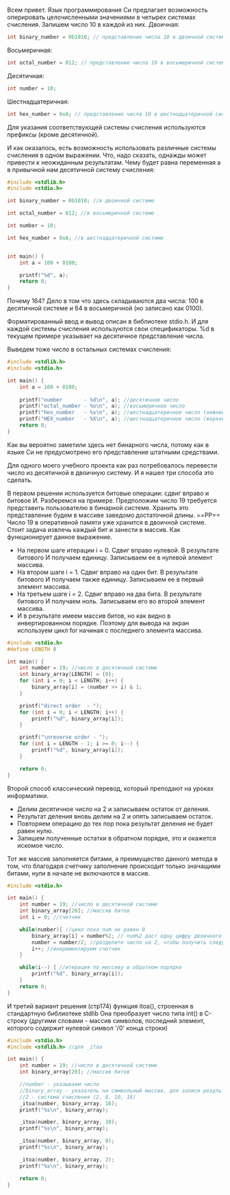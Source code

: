 Всем привет.
Язык программирования Си предлагает возможность оперировать целочисленными значениями в четырех системах счисления.
Запишем число 10 в каждой из них.
Двоичная:
```C
int binary_number = 0b1010; // представление числа 10 в двоичной системе
```
Восьмеричная:
```C
int octal_number = 012; // представление числа 10 в восьмеричной системе
```
Десятичная:
```C
int number = 10; 
```
Шестнадцатеричная:
```C
int hex_number = 0xA; // представление числа 10 в шестнадцатеричной системе
```

Для указания соответствующей системы счисления используются префиксы (кроме десятичной).

И как оказалось, есть возможность использовать различные системы счисления в одном выражении. Что, надо сказать, однажды может привести к неожиданным результатам. Чему будет равна переменная а в привычной нам десятичной систему счисления:

```C
#include <stdlib.h>
#include <stdio.h>

int binary_number = 0b1010; //в двоичной системе

int octal_number = 012; //в восьмеричной системе

int number = 10;

int hex_number = 0xA; //в шестнадцатеричной системе


int main() {
    int a = 100 + 0100;

    printf("%d", a);
    return 0;
}
```

Почему 164? Дело в том что здесь складываются два числа:
100 в десятичной системе и 64 в восьмеричной (но записано как 0100).

Форматированный ввод и вывод описан в библиотеке stdio.h. И для каждой системы счисления используются свои спецификаторы. %d в текущем примере указывает на десятичное представление числа.


Выведем тоже число в остальных системах счисления:
```C
#include <stdlib.h>
#include <stdio.h>

int main() {
    int a = 100 + 0100;
    
    printf("number       - %d\n", a); //десятичное число
    printf("octal_number - %o\n", a); //восьмеричное число
    printf("hex_number   - %x\n", a); //шестнадцатеричное число (нижний регистр)
    printf("HEX_number   - %X\n", a); //шестнадцатеричное число (верхний регистр)
    return 0;
}
```
 Как вы вероятно заметили здесь нет бинарного числа, потому как в языке Си не предусмотрено его представление штатными средствами.

Для одного моего учебного проекта как раз потребовалось перевести число из десятичной в двоичную систему. И я нашел три способа это сделать.

В первом решении используется битовые операции: сдвиг вправо и битовое И.
Разберемся на примере.
Предположим число 19 требуется представить пользователю в бинарной системе. Хранить это представление будем в массиве заведомо достаточной длины. 
==PP==
Число 19 в оперативной памяти уже хранится в двоичной системе. Стоит задача извлечь каждый бит и занести в массив. Как функционирует данное выражение.
- На первом шаге итерации i = 0. Сдвиг вправо нулевой. В результате битового И получаем единицу. Записываем ее в нулевой элемент массива.
- На втором шаге i = 1. Сдвиг вправо на один бит. В результате битового И получаем также единицу. Записываем ее в первый элемент массива.
- На третьем шаге i = 2. Сдвиг вправо на два бита. В результате битового И получаем ноль. Записываем его во второй элемент массива.
- И в результате имеем массив битов, но как видно в инвертированном порядке. Поэтому для вывода на экран используем цикл for начиная с последнего элемента массива.

```C
#include <stdio.h>
#define LENGTH 8

int main() {
    int number = 19; //число в десятичной системе
    int binary_array[LENGTH] = {0};
    for (int i = 0; i < LENGTH; i++) {
        binary_array[i] = (number >> i) & 1;
    }

    printf("direct order  - ");
    for (int i = 0; i < LENGTH; i++) {
        printf("%d", binary_array[i]);
    }

    printf("\nreverse order - ");
    for (int i = LENGTH - 1; i >= 0; i--) {
        printf("%d", binary_array[i]);
    }

    return 0;
}
```


Второй способ классический перевод, который преподают на уроках информатики.
- Делим десятичное число на 2 и записываем остаток от деления.
- Результат деления вновь делим на 2 и опять записываем остаток.
- Повторяем операцию до тех пор пока результат деления не будет равен нулю.
- Запишем полученные остатки в обратном порядке, это и окажется искомое число.

Тот же массив заполняется битами, а преимущество данного метода в том, что благодаря счетчику заполнение происходит только значащими битами, нули в начале не включаются в массив.

```C
#include <stdio.h>

int main() {
    int number = 19; //число в десятичной системе
    int binary_array[20]; //массив битов
    int i = 0; //счетчик

    while(number){ //цикл пока num не равен 0
        binary_array[i] = number%2; // num%2 даст одну цифру двоичного числа
        number = number/2; //разделите число на 2, чтобы получить следующую цифру двоичного числа
        i++; //инкрементируем счетчик
    }

    while(i--) { //итерация по массиву в обратном порядке
        printf("%d", binary_array[i]);
    }
    return 0;
}
```

И третий вариант решения (стр174) функция itoa(), строенная в стандартную библиотеке stdlib
Она преобразует число типа int() в С-строку (другими словами - массив символов, последний элемент, которого содержит нулевой символ '/0' конца строки)

```C
#include <stdio.h>
#include <stdlib.h> //для _itoa

int main() {
    int number = 19; //число в десятичной системе
    int binary_array[20]; //массив битов

    //number - указываем число
    //binary_array - указатель на символьный массив, для записи результата
    //2 - система счисления (2, 8, 10, 16)
    _itoa(number, binary_array, 16);
    printf("%s\n", binary_array);

    _itoa(number, binary_array, 10);
    printf("%s\n", binary_array);

    _itoa(number, binary_array, 8);
    printf("%s\n", binary_array);

    _itoa(number, binary_array, 2);
    printf("%s\n", binary_array);

    return 0;
}
```

